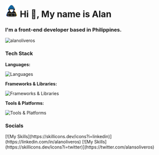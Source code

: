 <h1 align="left"><picture><img src = "about_me.gif" width = 40px></picture> Hi 👋, My name is Alan</h1>
<h3 align="left">I'm a front-end developer based in Philippines.</h3>
<p align="left"> <img src="https://komarev.com/ghpvc/?username=alanoliveros&label=Profile%20Views&color=109ccb&style=flat" alt="alanoliveros" /> </p>


<h3 align="left">Tech Stack</h3>

<p align="left">
  <strong>Languages:</strong> 
</p>
<img src="https://skillicons.dev/icons?i=js,html,css" alt="Languages" />
<p align="left">
  <strong>Frameworks & Libraries:</strong> 
  
</p>

<img src="https://skillicons.dev/icons?i=react,vue" alt="Frameworks & Libraries" />
<p align="left">
  <strong>Tools & Platforms:</strong> 

</p>

  <img src="https://skillicons.dev/icons?i=laravel,webflow,figma" alt="Tools & Platforms" />


<h3 align="left">Socials</h3>




<p align="left">
[![My Skills](https://skillicons.dev/icons?i=linkedin)](https://linkedin.com/in/alanoliveros)
[![My Skills](https://skillicons.dev/icons?i=twitter)](https://twitter.com/alansoliveros)
</p>

